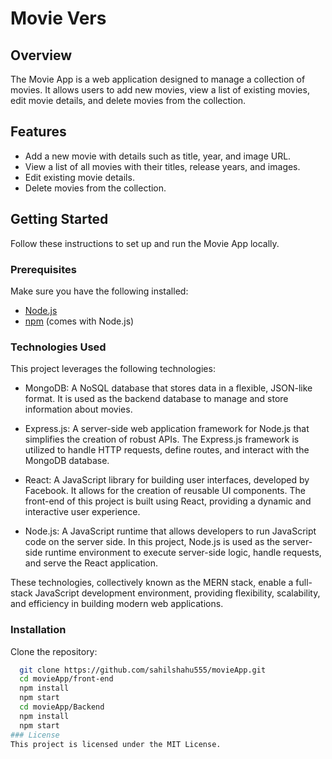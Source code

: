 # Movie Vers

## Overview

The Movie App is a web application designed to manage a collection of movies. It allows users to add new movies, view a list of existing movies, edit movie details, and delete movies from the collection.

## Features

- Add a new movie with details such as title, year, and image URL.
- View a list of all movies with their titles, release years, and images.
- Edit existing movie details.
- Delete movies from the collection.

## Getting Started

Follow these instructions to set up and run the Movie App locally.

### Prerequisites

Make sure you have the following installed:

- [Node.js](https://nodejs.org/)
- [npm](https://www.npmjs.com/) (comes with Node.js)

### Technologies Used

This project leverages the following technologies:

- MongoDB: A NoSQL database that stores data in a flexible, JSON-like format. It is used as the backend database to manage and store information about movies.

- Express.js: A server-side web application framework for Node.js that simplifies the creation of robust APIs. The Express.js framework is utilized to handle HTTP requests, define routes, and interact with the MongoDB database.

- React: A JavaScript library for building user interfaces, developed by Facebook. It allows for the creation of reusable UI components. The front-end of this project is built using React, providing a dynamic and interactive user experience.

- Node.js: A JavaScript runtime that allows developers to run JavaScript code on the server side. In this project, Node.js is used as the server-side runtime environment to execute server-side logic, handle requests, and serve the React application.

These technologies, collectively known as the MERN stack, enable a full-stack JavaScript development environment, providing flexibility, scalability, and efficiency in building modern web applications.
 
### Installation

Clone the repository:

   ```bash
     git clone https://github.com/sahilshahu555/movieApp.git
     cd movieApp/front-end
     npm install
     npm start
     cd movieApp/Backend
     npm install
     npm start
### License
This project is licensed under the MIT License. 


